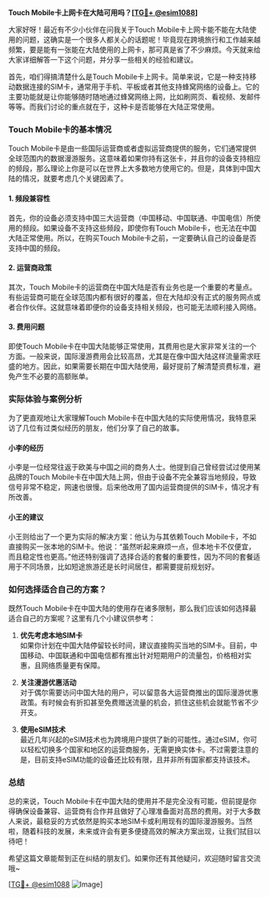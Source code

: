**Touch Mobile卡上网卡在大陆可用吗？[[TG💪+ @esim1088](https://t.me/s/esim1088)]**

大家好呀！最近有不少小伙伴在问我关于Touch Mobile卡上网卡能不能在大陆使用的问题，这确实是一个很多人都关心的话题呢！毕竟现在跨境旅行和工作越来越频繁，要是能有一张能在大陆使用的上网卡，那可真是省了不少麻烦。今天就来给大家详细解答一下这个问题，并分享一些相关的经验和建议。

首先，咱们得搞清楚什么是Touch Mobile卡上网卡。简单来说，它是一种支持移动数据连接的SIM卡，通常用于手机、平板或者其他支持蜂窝网络的设备上。它的主要功能就是让你能够随时随地通过蜂窝网络上网，比如刷网页、看视频、发邮件等等。而我们讨论的重点就在于，这种卡是否能够在大陆正常使用。

### Touch Mobile卡的基本情况

Touch Mobile卡是由一些国际运营商或者虚拟运营商提供的服务，它们通常提供全球范围内的数据漫游服务。这意味着如果你持有这张卡，并且你的设备支持相应的频段，那么理论上你是可以在世界上大多数地方使用它的。但是，具体到中国大陆的情况，就要考虑几个关键因素了。

#### 1. **频段兼容性**
   首先，你的设备必须支持中国三大运营商（中国移动、中国联通、中国电信）所使用的频段。如果设备不支持这些频段，即使你有Touch Mobile卡，也无法在中国大陆正常使用。所以，在购买Touch Mobile卡之前，一定要确认自己的设备是否支持中国的频段。

#### 2. **运营商政策**
   其次，Touch Mobile卡的运营商在中国大陆是否有业务也是一个重要的考量点。有些运营商可能在全球范围内都有很好的覆盖，但在大陆却没有正式的服务网点或者合作伙伴。这就意味着即便你的设备支持相关频段，也可能无法顺利接入网络。

#### 3. **费用问题**
   即使Touch Mobile卡在中国大陆能够正常使用，其费用也是大家非常关注的一个方面。一般来说，国际漫游费用会比较高昂，尤其是在像中国大陆这样流量需求旺盛的地方。因此，如果需要长期在中国大陆使用，最好提前了解清楚资费标准，避免产生不必要的高额账单。

### 实际体验与案例分析

为了更直观地让大家理解Touch Mobile卡在中国大陆的实际使用情况，我特意采访了几位有过类似经历的朋友，他们分享了自己的故事。

#### 小李的经历
小李是一位经常往返于欧美与中国之间的商务人士。他提到自己曾经尝试过使用某品牌的Touch Mobile卡在中国大陆上网，但由于设备不完全兼容当地频段，导致信号非常不稳定，网速也很慢。后来他改用了国内运营商提供的SIM卡，情况才有所改善。

#### 小王的建议
小王则给出了一个更为实际的解决方案：他认为与其依赖Touch Mobile卡，不如直接购买一张本地的SIM卡。他说：“虽然听起来麻烦一点，但本地卡不仅便宜，而且稳定性也更高。”他还特别强调了选择合适的套餐的重要性，因为不同的套餐适用于不同场景，比如短途旅游还是长时间居住，都需要提前规划好。

### 如何选择适合自己的方案？

既然Touch Mobile卡在中国大陆的使用存在诸多限制，那么我们应该如何选择最适合自己的方案呢？这里有几个小建议供参考：

1. **优先考虑本地SIM卡**  
   如果你计划在中国大陆停留较长时间，建议直接购买当地的SIM卡。目前，中国移动、中国联通和中国电信都有推出针对短期用户的流量包，价格相对实惠，且网络质量更有保障。

2. **关注漫游优惠活动**  
   对于偶尔需要访问中国大陆的用户，可以留意各大运营商推出的国际漫游优惠政策。有时候会有折扣甚至免费赠送流量的机会，抓住这些机会就能节省不少开支。

3. **使用eSIM技术**  
   最近几年兴起的eSIM技术也为跨境用户提供了新的可能性。通过eSIM，你可以轻松切换多个国家和地区的运营商服务，无需更换实体卡。不过需要注意的是，目前支持eSIM功能的设备还比较有限，且并非所有国家都支持该技术。

### 总结

总的来说，Touch Mobile卡在中国大陆的使用并不是完全没有可能，但前提是你得确保设备兼容、运营商有合作并且做好了心理准备面对高昂的费用。对于大多数人来说，最稳妥的方式依然是购买本地SIM卡或利用现有的国际漫游服务。当然啦，随着科技的发展，未来或许会有更多便捷高效的解决方案出现，让我们拭目以待吧！

希望这篇文章能帮到正在纠结的朋友们。如果你还有其他疑问，欢迎随时留言交流哦~  

[[TG💪+ @esim1088](https://t.me/s/esim1088) ![Image](https://i.postimg.cc/4NQfJmqS/Snipaste-2025-05-13-00-14-12.png)]